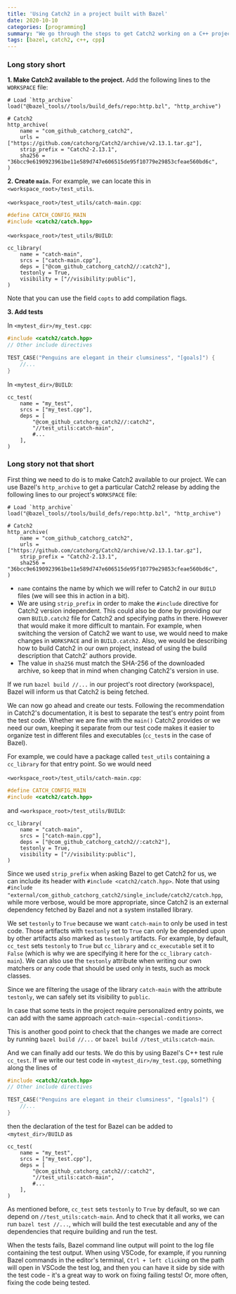 ```yaml
---
title: 'Using Catch2 in a project built with Bazel'
date: 2020-10-10
categories: [programming]
summary: "We go through the steps to get Catch2 working on a C++ project that uses Bazel as build system."
tags: [bazel, catch2, c++, cpp]
---
```



### Long story short

**1. Make Catch2 available to the project.** Add the following lines to the `WORKSPACE` file:
```
# Load `http_archive`
load("@bazel_tools//tools/build_defs/repo:http.bzl", "http_archive")

# Catch2
http_archive(
    name = "com_github_catchorg_catch2",
    urls = ["https://github.com/catchorg/Catch2/archive/v2.13.1.tar.gz"],
    strip_prefix = "Catch2-2.13.1",
    sha256 = "36bcc9e6190923961be11e589d747e606515de95f10779e29853cfeae560bd6c",
)
```

**2. Create `main`.** For example, we can locate this in `<workspace_root>/test_utils`.

`<workspace_root>/test_utils/catch-main.cpp`:
```cpp
#define CATCH_CONFIG_MAIN
#include <catch2/catch.hpp>
```

`<workspace_root>/test_utils/BUILD`:
```
cc_library(
    name = "catch-main",
    srcs = ["catch-main.cpp"],
    deps = ["@com_github_catchorg_catch2//:catch2"],
    testonly = True,
    visibility = ["//visibility:public"],
)
```

Note that you can use the field `copts` to add compilation flags.

**3. Add tests**

In `<mytest_dir>/my_test.cpp`:
```cpp
#include <catch2/catch.hpp>
// Other include directives

TEST_CASE("Penguins are elegant in their clumsiness", "[goals]") {
    //...
}
```

In `<mytest_dir>/BUILD`:
```
cc_test(
    name = "my_test",
    srcs = ["my_test.cpp"],
    deps = [
        "@com_github_catchorg_catch2//:catch2",
        "//test_utils:catch-main",
        #...
    ],
)
```

### Long story not that short

First thing we need to do is to make Catch2 available to our project. We can use Bazel\'s `http_archive` to get a particular Catch2 release by adding the following lines to our project\'s `WORKSPACE` file:
```
# Load `http_archive`
load("@bazel_tools//tools/build_defs/repo:http.bzl", "http_archive")

# Catch2
http_archive(
    name = "com_github_catchorg_catch2",
    urls = ["https://github.com/catchorg/Catch2/archive/v2.13.1.tar.gz"],
    strip_prefix = "Catch2-2.13.1",
    sha256 = "36bcc9e6190923961be11e589d747e606515de95f10779e29853cfeae560bd6c",
)
```

- `name` contains the name by which we will refer to Catch2 in our `BUILD` files (we will see this in action in a bit).
- We are using `strip_prefix` in order to make the `#include` directive for Catch2 version independent. This could also be done by providing our own `BUILD.catch2` file for Catch2 and specifying paths in there. However that would make it more difficult to mantain. For example, when switching the version of Catch2 we want to use, we would need to make changes in `WORKSPACE` and in `BUILD.catch2`. Also, we would be describing how to build Catch2 in our own project, instead of using the build description that Catch2\' authors provide.
- The value in `sha256` must match the SHA-256 of the downloaded archive, so keep that in mind when changing Catch2's version in use.

If we run `bazel build //...` in our project's root directory (workspace), Bazel will inform us that Catch2 is being fetched.

We can now go ahead and create our tests. Following the recommendation in Catch2's documentation, it is best to separate the test's entry point from the test code. Whether we are fine with the `main()` Catch2 provides or we need our own, keeping it separate from our test code makes it easier to organize test in different files and executables (`cc_test`s in the case of Bazel).

For example, we could have a package called `test_utils` containing a `cc_library` for that entry point. So we would need

`<workspace_root>/test_utils/catch-main.cpp`:
```cpp
#define CATCH_CONFIG_MAIN
#include <catch2/catch.hpp>
```

and `<workspace_root>/test_utils/BUILD`:
```
cc_library(
    name = "catch-main",
    srcs = ["catch-main.cpp"],
    deps = ["@com_github_catchorg_catch2//:catch2"],
    testonly = True,
    visibility = ["//visibility:public"],
)
```

Since we used `strip_prefix` when asking Bazel to get Catch2 for us, we can include its header with `#include <catch2/catch.hpp>`. Note that using `#include "external/com_github_catchorg_catch2/single_include/catch2/catch.hpp`, while more verbose, would be more appropriate, since Catch2 is an external dependency fetched by Bazel and not a system installed library.

We set `testonly` to `True` because we want `catch-main` to only be used in test code. Those artifacts with `testonly` set to `True` can only be depended upon by other artifacts also marked as `testonly` artifacts. For example, by default, `cc_test` sets `testonly` to `True` but `cc_library` and `cc_executable` set it to `False` (which is why we are specifying it here for the `cc_library` `catch-main`). We can also use the `testonly` attribute when writing our own matchers or any code that should be used only in tests, such as mock classes.

Since we are filtering the usage of the library `catch-main` with the attribute `testonly`, we can safely set its visibility to `public`.

In case that some tests in the project require personalized entry points, we can add with the same approach `catch-main-<special-conditions>`.

This is another good point to check that the changes we made are correct by running `bazel build //...` or `bazel build //test_utils:catch-main`.


And we can finally add our tests. We do this by using Bazel's C++ test rule `cc_test`. If we write our test code in `<mytest_dir>/my_test.cpp`, something along the lines of
```cpp
#include <catch2/catch.hpp>
// Other include directives

TEST_CASE("Penguins are elegant in their clumsiness", "[goals]") {
    //...
}
```

then the declaration of the test for Bazel can be added to `<mytest_dir>/BUILD` as
```
cc_test(
    name = "my_test",
    srcs = ["my_test.cpp"],
    deps = [
        "@com_github_catchorg_catch2//:catch2",
        "//test_utils:catch-main",
        #...
    ],
)
```
As mentioned before, `cc_test` sets `testonly` to `True` by default, so we can depend on `//test_utils:catch-main`. And to check that it all works, we can run `bazel test //...`, which will build the test executable and any of the dependencies that require building and run the test.

When the tests fails, Bazel command line output will point to the log file containing the test output. When using VSCode, for example, if you running Bazel commands in the editor\'s terminal, `Ctrl + left click`ing on the path will open in VSCode the test log, and then you can have it side by side with the test code - it's a great way to work on fixing failing tests! Or, more often, fixing the code being tested.
